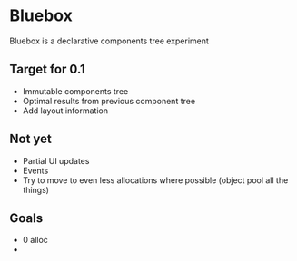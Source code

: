 Bluebox
===
Bluebox is a declarative components tree experiment

Target for 0.1
---
- Immutable components tree
- Optimal results from previous component tree
- Add layout information

Not yet
---
- Partial UI updates
- Events
- Try to move to even less allocations where possible (object pool all the things)

Goals
---
- 0 alloc
- 